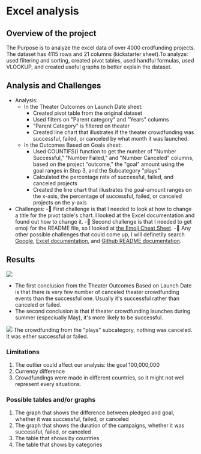 # Excel analysis
## Overview of the project
The Purpose is to analyze the excel data of over 4000 crodfunding projects. The dataset has 4115 rows and 21 columns (kickstarter sheet).To analyze: used filtering and sorting, created pivot tables, used handful formulas, used VLOOKUP, and created useful graphs to better explain the dataset.

## Analysis and Challenges
- Analysis: 
   - In the Theater Outcomes on Launch Date sheet:
      - Created pivot table from the original dataset
      - Used filters on "Parent category" and "Years" columns
      - "Parent Category" is filtered on theater
      - Created line chart that illustrates if the theater crowdfunding was successful, failed, or canceled by what month it was launched. 
    - In the Outcomes Based on Goals sheet:
      - Used COUNTIFS() function to get the number of "Number Successful," "Number Failed," and "Number Canceled" columns, based on the project "outcome," the "goal" amount using the goal ranges in Step 3, and the Subcategory "plays"
      - Calculated the percentage rate of successful, failed, and canceled projects
      - Created the line chart that illustrates the goal-amount ranges on the x-axis, the percentage of successful, failed, or canceled projects on the y-axis
- Challenges: 
  -:thought_balloon: First challenge is that I needed to look at how to change a title for the pivot table's chart. I looked at the Excel documentation and found out how to change it.
  -:thought_balloon: Second challenge is that I needed to get emoji for the README file, so I looked at [the Emoji Cheat Sheet](https://github.com/ikatyang/emoji-cheat-sheet/blob/master/README.md).
  -:thought_balloon: Any other possible challenges that could come up, I will definetily search [Google](https://google.com), [Excel documentation](https://support.microsoft.com/en-us/excel), and [Github README documentation](https://docs.github.com/en/github/writing-on-github/getting-started-with-writing-and-formatting-on-github/basic-writing-and-formatting-syntax).
## Results
![](https://user-images.githubusercontent.com/64121596/138591613-3f48635d-9a22-475b-9a12-3d95b51e0cce.png)
- The first conclusion from the Theater Outcomes Based on Launch Date is that there is very few number of canceled theater crowdfunding events than the successful one. Usually it's successful rather than canceled or failed. 
- The second conclusion is that if theater crowdfunding launches during summer (especiually May), it's more likely to be successful.

![](https://user-images.githubusercontent.com/64121596/138591581-a5891930-c549-499f-979e-4cd9f0818d44.png)
The crowdfunding from the "plays" subcategory, nothing was canceled. It was either successful or failed.

### Limitations
1. The outlier could affect our analysis: the goal 100,000,000
2. Currency difference
3. Crowdfundings were made in different countries, so it might not well represent every situations.
### Possible tables and/or graphs
1. The graph that shows the difference between pledged and goal, whether it was successful, failed, or canceled
2. The graph that shows the duration of the campaigns, whether it was successful, failed, or canceled
3. The table that shows by countries
4. The table that shows by categories

